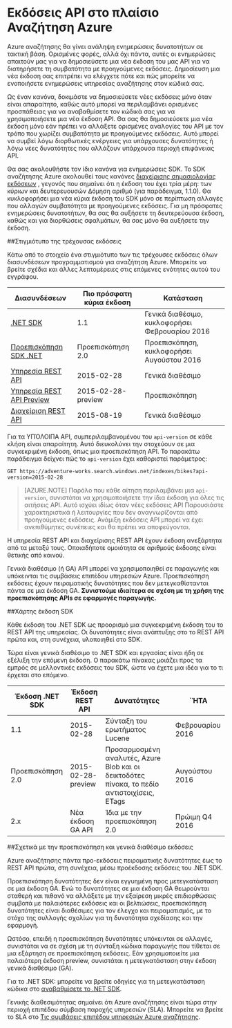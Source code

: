<properties
   pageTitle="Εκδόσεις API της υπηρεσίας αναζήτησης Azure | Microsoft Azure | API αναζήτησης"
   description="Πολιτική έκδοση για Azure αναζήτησης REST API και στη βιβλιοθήκη του προγράμματος-πελάτη του το .NET SDK."
   services="search"
   documentationCenter=""
   authors="brjohnstmsft"
   manager="pablocas"
   editor=""/>

<tags
   ms.service="search"
   ms.devlang="dotnet"
   ms.workload="search"
   ms.topic="article"
   ms.tgt_pltfrm="na"
   ms.date="08/16/2016"
   ms.author="brjohnst"/>

# <a name="api-versions-in-azure-search"></a>Εκδόσεις API στο πλαίσιο Αναζήτηση Azure

Azure αναζήτησης θα γίνει ανάληψη ενημερώσεις δυνατοτήτων σε τακτική βάση. Ορισμένες φορές, αλλά όχι πάντα, αυτές οι ενημερώσεις απαιτούν μας για να δημοσιεύσετε μια νέα έκδοση του μας API για να διατηρήσετε τη συμβατότητα με προηγούμενες εκδόσεις. Δημοσίευση μια νέα έκδοση σας επιτρέπει να ελέγχετε πότε και πώς μπορείτε να ενοποιήσετε ενημερώσεις υπηρεσίας αναζήτησης στον κώδικά σας.

Ως έναν κανόνα, δοκιμάστε να δημοσιεύσετε νέες εκδόσεις μόνο όταν είναι απαραίτητο, καθώς αυτό μπορεί να περιλαμβάνει ορισμένες προσπάθειας για να αναβαθμίσετε τον κώδικά σας για να χρησιμοποιήσετε μια νέα έκδοση API. Θα σας θα δημοσιεύσετε μια νέα έκδοση μόνο εάν πρέπει να αλλάξετε ορισμένες αναλογίες του API με τον τρόπο που χωρίζει συμβατότητα με προηγούμενες εκδόσεις. Αυτό μπορεί να συμβεί λόγω διορθωτικές ενέργειες για υπάρχουσες δυνατότητες ή λόγω νέες δυνατότητες που αλλάζουν υπάρχουσα περιοχή επιφάνειας API.

Θα σας ακολουθήστε τον ίδιο κανόνα για ενημερώσεις SDK. Το SDK αναζήτησης Azure ακολουθεί τους κανόνες [διαχείρισης σημασιολογίας εκδόσεων](http://semver.org/) , γεγονός που σημαίνει ότι η έκδοση του έχει τρία μέρη: των κύριων και δευτερευουσών Δόμηση αριθμό (για παράδειγμα, 1.1.0). Θα κυκλοφορήσει μια νέα κύρια έκδοση του SDK μόνο σε περίπτωση αλλαγές που αλλαγών συμβατότητα με προηγούμενες εκδόσεις. Για μη πρόσφατες ενημερώσεις δυνατοτήτων, θα σας θα αυξήσετε τη δευτερεύουσα έκδοση, καθώς και για διορθώσεις σφαλμάτων, θα σας μόνο θα αυξήσετε την έκδοση.

##<a name="snapshot-of-current-versions"></a>Στιγμιότυπο της τρέχουσας εκδόσεις 

Κάτω από το στοιχείο ένα στιγμιότυπο των τις τρέχουσες εκδόσεις όλων διασυνδέσεων προγραμματισμού για αναζήτηση Azure. Μπορείτε να βρείτε σχέδια και άλλες λεπτομέρειες στις επόμενες ενότητες αυτού του εγγράφου.

Διασυνδέσεων|Πιο πρόσφατη κύρια έκδοση|Κατάσταση
----------|-------------------------|------
[.NET SDK](https://msdn.microsoft.com/library/azure/dn951165.aspx)|1.1|Γενικά διαθέσιμο, κυκλοφορήσει Φεβρουαρίου 2016
[Προεπισκόπηση SDK .NET](https://msdn.microsoft.com/library/mt761536%28v=azure.103%29.aspx)|Προεπισκόπηση 2.0|Προεπισκόπηση, κυκλοφορήσει Αυγούστου 2016
[Υπηρεσία REST API](https://msdn.microsoft.com/library/azure/dn798935.aspx)|2015-02-28|Γενικά διαθέσιμο
[Υπηρεσία REST API Preview](search-api-2015-02-28-preview.md)|2015-02-28-preview|Προεπισκόπηση
[Διαχείριση REST API](https://msdn.microsoft.com/library/azure/dn832684.aspx)|2015-08-19|Γενικά διαθέσιμο

Για τα ΥΠΌΛΟΙΠΑ API, συμπεριλαμβανομένου του `api-version` σε κάθε κλήση είναι απαραίτητη. Αυτό διευκολύνει την στοχεύουν σε μια συγκεκριμένη έκδοση, όπως μια προεπισκόπηση API. Το παρακάτω παράδειγμα δείχνει πώς το `api-version` έχει καθοριστεί παράμετρος:

    GET https://adventure-works.search.windows.net/indexes/bikes?api-version=2015-02-28

> [AZURE.NOTE] Παρόλο που κάθε αίτηση περιλαμβάνει μια `api-version`, συνιστάται να χρησιμοποιήσετε την ίδια έκδοση για όλες τις αιτήσεις API. Αυτό ισχύει ιδίως όταν νέες εκδόσεις API Παρουσιάστε χαρακτηριστικά ή λειτουργίες που δεν αναγνωρίζονται από προηγούμενες εκδόσεις. Ανάμιξη εκδόσεις API μπορεί να έχει ανεπιθύμητες συνέπειες και θα πρέπει να αποφεύγονται.
> 
Η υπηρεσία REST API και διαχείρισης REST API έχουν έκδοση ανεξάρτητα από τα μεταξύ τους. Οποιαδήποτε ομοιότητα σε αριθμούς έκδοσης είναι θετικής από κοινού.

Γενικά διαθέσιμο (ή GA) API μπορεί να χρησιμοποιηθεί σε παραγωγής και υπόκεινται τις συμβάσεις επιπέδου υπηρεσιών Azure. Προεπισκόπηση εκδόσεις έχουν πειραματικής δυνατότητες που δεν μετεγκαθίστανται πάντα σε μια έκδοση GA. **Συνιστούμε ιδιαίτερα σε σχέση με τη χρήση της προεπισκόπησης APIs σε εφαρμογές παραγωγής.**

##<a name="sdk-version-roadmap"></a>Χάρτης έκδοση SDK

Κάθε έκδοση του .NET SDK ως προορισμό μια συγκεκριμένη έκδοση του το REST API της υπηρεσίας. Οι δυνατότητες είναι ανάπτυξης στο το REST API πρώτα και, στη συνέχεια, υλοποιηθεί στο SDK.

Τώρα είναι γενικά διαθέσιμο το .NET SDK και εργασίας είναι ήδη σε εξέλιξη την επόμενη έκδοση. Ο παρακάτω πίνακας μοιάζει προς τα εμπρός σε μελλοντικές εκδόσεις του SDK, ώστε να έχετε μια ιδέα για το τι έρχεται στο επόμενο.

Έκδοση .NET SDK|Έκδοση REST API|Δυνατότητες|΄ΉΤΑ
----------------|----------------|--------|---
1.1|2015-02-28|Σύνταξη του ερωτήματος Lucene|Φεβρουαρίου 2016
Προεπισκόπηση 2.0|2015-02-28-preview|Προσαρμοσμένη αναλυτές, Azure Blob και οι δεικτοδότες πίνακα, το πεδίο αντιστοιχίσεις, ETags|Αυγούστου 2016
2.x|Νέα έκδοση GA API|Ίδια με την προεπισκόπηση 2.0|Πρώιμη Q4 2016

##<a name="about-preview-and-generally-available-versions"></a>Σχετικά με την προεπισκόπηση και γενικά διαθέσιμο εκδόσεις

Azure αναζήτησης πάντα προ-εκδόσεις πειραματικής δυνατότητες έως το REST API πρώτα, στη συνέχεια, μέσω προέκδοσης εκδόσεις του .NET SDK.

Προεπισκόπηση δυνατότητες δεν είναι εγγυημένη προς μετεγκατάσταση σε μια έκδοση GA. Ενώ το δυνατότητες σε μια έκδοση GA θεωρούνται σταθερή και πιθανό να αλλάξετε με την εξαίρεση μικρές επιδιορθώσεις συμβατά με παλαιότερες εκδόσεις και οι βελτιώσεις, προεπισκόπηση δυνατότητες είναι διαθέσιμες για τον έλεγχο και πειραματισμός, με το στόχο της συλλογής σχολίων για τη δυνατότητα σχεδίασης και την εφαρμογή. 

Ωστόσο, επειδή η προεπισκόπηση δυνατότητες υπόκεινται σε αλλαγές, συνιστάται να σε σχέση με τη σύνταξη κώδικα παραγωγής που τίθεται σε μια εξάρτηση σε προεπισκόπηση εκδόσεις. Εάν χρησιμοποιείτε μια παλαιότερη έκδοση preview, συνιστάται η μετεγκατάσταση στην έκδοση γενικά διαθέσιμο (GA). 

Για το .NET SDK: μπορείτε να βρείτε οδηγίες για τη μετεγκατάσταση κώδικα στο [αναβαθμίσετε το .NET SDK](search-dotnet-sdk-migration.md).

Γενικής διαθεσιμότητας σημαίνει ότι Azure αναζήτησης είναι τώρα στην περιοχή επιπέδου σύμβαση παροχής υπηρεσιών (SLA). Μπορείτε να βρείτε το SLA στο [Τις συμβάσεις επιπέδου υπηρεσιών Azure αναζήτησης](https://azure.microsoft.com/support/legal/sla/search/v1_0/).

